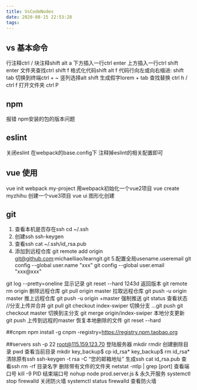 ```yaml
---
title: VsCodeNodes
date: 2020-08-15 22:53:28
tags:
---
```

## vs 基本命令
行注释ctrl /
块注释shift alt a 
下方插入一行ctrl enter 
上方插入一行ctrl shift enter 
文件夹查找ctrl shift f 
格式化代码shift alt f 
代码行向左或向右缩进:   shift tab
切换到终端ctrl + ~ 
竖列选择alt shift 
生成假字lorem + tab 
查找替换 ctrl h  / ctrl f
打开文件夹 ctrl P
## npm
报错 npm安装的包的版本问题
## eslint
关闭eslint 在webpack的base.config下 注释掉eslint的相关配置即可
## vue 使用
vue init webpack my-project 用webpack初始化一个vue2项目
vue create myzhihu 创建一个vue3项目
vue ui 图形化创建
## git
1. 查看本机是否存在ssh cd ~/.ssh
2. 创建ssh ssh-keygen
3. 查看ssh cat ~/.ssh/id_rsa.pub
4. 添加到远程仓库 git remote add origin git@github.com:michaelliao/learngit.git
5.配置全局usename.useremail git config --global user.name "xxx" git config --global user.email "xxx@xxx"

git log --pretty=oneline 显示记录
git reset --hard 1243d 返回版本
git remote rm origin 删除远程仓库
git pull origin master 拉取远程仓库
git push -u origin master 推上远程仓库
git push -u origin +master 强制推送
git status 查看状态
//分支上传并合并
git pull
git checkout index-swiper 切换分支
...git push
git checkout master 切换到主分支
git merge origin/index-swiper 本地分支更新
git push 上传到远程的master
恢复本地删除的文件 git reset --hard

##cnpm
npm install -g cnpm -registry=https://registry.npm.taobao.org

##servers
ssh -p 22 root@115.159.123.70 登陆服务器
mkdir rmdir 创建删除目录
pwd 查看当前目录
mkdir key_backup$ cp id_rsa* key_backup$ rm id_rsa* 清除原有ssh
ssh-keygen -t rsa -C “您的邮箱地址” 生成ssh
cat id_rsa.pub 查看ssh
rm -rf 目录名字 删除带有文件的文件夹
netstat -ntlp | grep [port] 查看端口号
kill -9 PID 结束端口号
nohup node prod.server.js & 永久开服务
systemctl stop firewalld    关闭防火墙
systemctl status firewalld 查看防火墙
